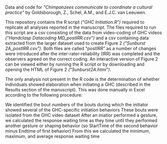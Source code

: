 Data and code for _"Chimpanzees communicate to coordinate a cultural practice"_ by Goldsborough, Z., Schel, A.M., and E.J.C. van Leeuwen.

This repository contains the R script _("GHC Initiation.R")_ required to replicate all analyses reported in the manuscript. The files required to run this script are a csv consisting of the data from video-coding of GHC videos _("Handclasp Datacoding MD_postIRR.csv")_ and a csv containing data extracted from the larger dataset used to create Figure 2 _("Sunburst 2A_postIRR.csv")_. Both files are called "postIRR" as a number of changes were introduced after the inter-rater-reliability (IRR) was completed and the observers agreed on the correct coding. An interactive version of Figure 2 can be viewed either by running the R script or by downloading and opening the HTML of Figure 2 _("Sunburst2A.html")_.

The only analysis not present in the R code is the determination of whether individuals showed elaboration when initiating a GHC (described in the Results section of the manuscript). This was done manually in Excel according to the following procedure:

We identified the bout numbers of the bouts during which the initiator showed several of the GHC-specific initiation behaviors
These bouts were isolated from the GHC video dataset
After an iniatior performed a gesture, we calculated the response waiting time as they time until they performed another gesture or shaping behavior (so StartTime of the second behavior minus Endtime of first behavior)
From this we calculated the minimum, maximum, and average response waiting time
